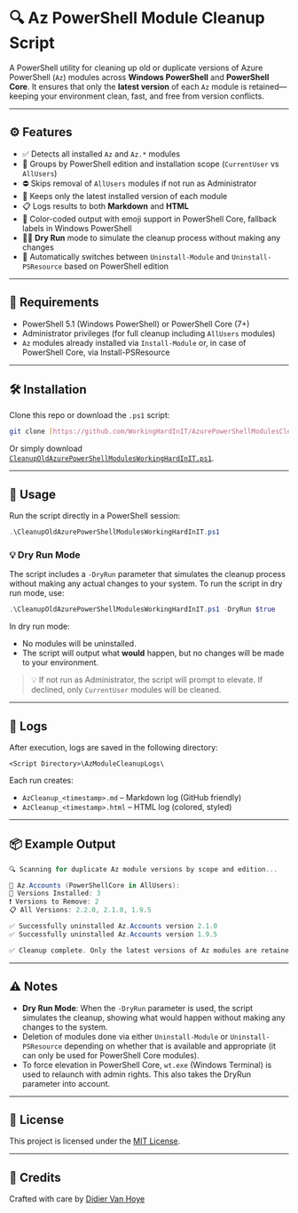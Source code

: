 # 🔍 Az PowerShell Module Cleanup Script

A PowerShell utility for cleaning up old or duplicate versions of Azure PowerShell (`Az`) modules across **Windows PowerShell** and **PowerShell Core**. It ensures that only the **latest version** of each `Az` module is retained—keeping your environment clean, fast, and free from version conflicts.

---

## ⚙️ Features

- ✅ Detects all installed `Az` and `Az.*` modules
- 🧩 Groups by PowerShell edition and installation scope (`CurrentUser` vs `AllUsers`)
- ⛔ Skips removal of `AllUsers` modules if not run as Administrator
- 🔄 Keeps only the latest installed version of each module
- 📋 Logs results to both **Markdown** and **HTML**
- 🎨 Color-coded output with emoji support in PowerShell Core, fallback labels in Windows PowerShell
- 🏃‍♂️ **Dry Run** mode to simulate the cleanup process without making any changes
- 🔧 Automatically switches between `Uninstall-Module` and `Uninstall-PSResource` based on PowerShell edition

---

## 🧰 Requirements

- PowerShell 5.1 (Windows PowerShell) or PowerShell Core (7+)
- Administrator privileges (for full cleanup including `AllUsers` modules)
- `Az` modules already installed via `Install-Module` or, in case of PowerShell Core, via Install-PSResource

---

## 🛠️ Installation

Clone this repo or download the `.ps1` script:

```bash
git clone [https://github.com/WorkingHardInIT/AzurePowerShellModulesCleanUp.git]
```

Or simply download [`CleanupOldAzurePowerShellModulesWorkingHardInIT.ps1`](./CleanupOldAzurePowerShellModulesWorkingHardInIT.ps1).

---

## 🚀 Usage

Run the script directly in a PowerShell session:

```powershell
.\CleanupOldAzurePowerShellModulesWorkingHardInIT.ps1
```

### 💡 **Dry Run Mode**

The script includes a `-DryRun` parameter that simulates the cleanup process without making any actual changes to your system. To run the script in dry run mode, use:

```powershell
.\CleanupOldAzurePowerShellModulesWorkingHardInIT.ps1 -DryRun $true
```

In dry run mode:

- No modules will be uninstalled.
- The script will output what **would** happen, but no changes will be made to your environment.

> 💡 If not run as Administrator, the script will prompt to elevate. If declined, only `CurrentUser` modules will be cleaned.

---

## 📝 Logs

After execution, logs are saved in the following directory:

```
<Script Directory>\AzModuleCleanupLogs\
```

Each run creates:

- `AzCleanup_<timestamp>.md` – Markdown log (GitHub friendly)
- `AzCleanup_<timestamp>.html` – HTML log (colored, styled)

---

## 📦 Example Output

```powershell
🔍 Scanning for duplicate Az module versions by scope and edition...

📌 Az.Accounts (PowerShellCore in AllUsers):
🧩 Versions Installed: 3
❗ Versions to Remove: 2
📋 All Versions: 2.2.0, 2.1.0, 1.9.5

✅ Successfully uninstalled Az.Accounts version 2.1.0
✅ Successfully uninstalled Az.Accounts version 1.9.5

✅ Cleanup complete. Only the latest versions of Az modules are retained.
```

---

## ⚠️ Notes

- **Dry Run Mode**: When the `-DryRun` parameter is used, the script simulates the cleanup, showing what would happen without making any changes to the system.
- Deletion of modules done via either  `Uninstall-Module` or `Uninstall-PSResource` depending on whether that is available and appropriate (it can only be used for PowerShell Core modules).
- To force elevation in PowerShell Core, `wt.exe` (Windows Terminal) is used to relaunch with admin rights. This also takes the DryRun parameter into account.

---

## 📄 License

This project is licensed under the [MIT License](./LICENSE).

---

## 🙌 Credits

Crafted with care by [Didier Van Hoye](https://github.com/WorkingHardInIT)
